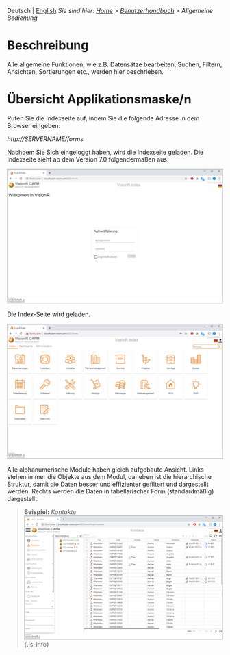 <!-- TITLE: Modul "Reservierungen" für normale Benutzer -->
<!-- SUBTITLE: Modul für die Online-Reservierungen von Räumen / Inventar / Arbeitsplätzen -->

Deutsch | [English](/en/modules/reservations/user)
*Sie sind hier: [Home](/home) > [Benutzerhandbuch](/de/user-guide) > Allgemeine Bedienung*

# Beschreibung
Alle allgemeine Funktionen, wie z.B. Datensätze bearbeiten, Suchen, Filtern, Ansichten, Sortierungen etc., werden hier beschrieben. 

# Übersicht Applikationsmaske/n
Rufen Sie die Indexseite auf, indem Sie die folgende Adresse in dem Browser eingeben:

*http://SERVERNAME/forms*

Nachdem Sie Sich eingeloggt haben, wird die Indexseite geladen. Die Indexseite sieht ab dem Version 7.0 folgendermaßen aus:

![Forms Login Seite](/uploads/de-allgemein/v7-DE-login.png "Forms Login Seite")

Die Index-Seite wird geladen. 

![Forms Index Seite](/uploads/de-allgemein/v7-DE-index_site.png "Forms Index Seite")

Alle alphanumerische Module haben gleich aufgebaute Ansicht. Links stehen immer die Objekte aus dem Modul, daneben ist die hierarchische Struktur, damit die Daten besser und effizienter gefiltert und dargestellt werden. Rechts werden die Daten in tabellarischer Form (standardmäßig) dargestellt. 

> **Beispiel:** *Kontakte*
![Forms Applikationsmaske Kontakte](/uploads/de-allgemein/v7-DE-Kontakte_Uebersicht.png "Forms Applikationsmaske Kontakte")
{.is-info}